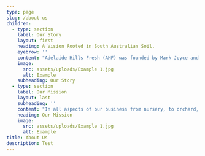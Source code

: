 ```yaml
---
type: page
slug: /about-us
children:
  - type: section
    label: Our Story
    layout: first
    heading: A Vision Rooted in South Australian Soil.
    eyebrow: ''
    content: "Adelaide Hills Fresh (AHF) was founded by Mark Joyce and James Walters in late 2017 with clear ambition, vision and goals to grow, innovate and develop the South Australian horticultural category.\_\n\nOur produce is amongst the best the world has to offer, with distribution services available Australia wide (WA requiring Fruit Fly Protocall). With nearly 400 hectares of Orchard based in strategic locations throughout South Australia, our range of products and services will offer clear commercial benefits nationally.\_\n\nAs part of the Joyson Group we are a vertically integrated business from the orchards, nursery, storage, marketing and distribution.\n"
    image:
      src: assets/uploads/Example 1.jpg
      alt: Example
    subheading: Our Story
  - type: section
    label: Our Mission
    layout: last
    subheading: ''
    content: "In all aspects of our business from nursery, to orchard, to packing and distribution, we strive to deliver premium produce while keeping sustainability, a safe work environment, and community, at the forefront of everything we do.\_\n\nOur values are what make us who we are, and help us to grow within our business and community.\_\n\nWe are grateful for the land and waters we use on this venture. Those traditionally owned by the Peramangk and Kaurna people. We pay our respects to Elders past, present and emerging.\_\n"
    heading: Our Mission
    image:
      src: assets/uploads/Example 1.jpg
      alt: Example
title: About Us
description: Test
---
```

